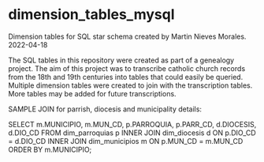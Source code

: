 # dimension_tables_mysql
Dimension tables for SQL star schema created by Martin Nieves Morales. 
2022-04-18

The SQL tables in this repository were created as part of a genealogy project. The aim of this project was to transcribe catholic church records from the 18th and 19th centuries into tables that could easily be queried. Multiple dimension tables were created to join with the transcription tables. More tables may be added for future transcriptions. 


SAMPLE JOIN for parrish, diocesis and municipality details:

SELECT 
    m.MUNICIPIO,
    m.MUN_CD, 
    p.PARROQUIA, 
    p.PARR_CD,
    d.DIOCESIS,
    d.DIO_CD
FROM dim_parroquias p
INNER JOIN dim_diocesis d ON p.DIO_CD = d.DIO_CD
INNER JOIN dim_municipios m	ON p.MUN_CD = m.MUN_CD
ORDER BY m.MUNICIPIO;
